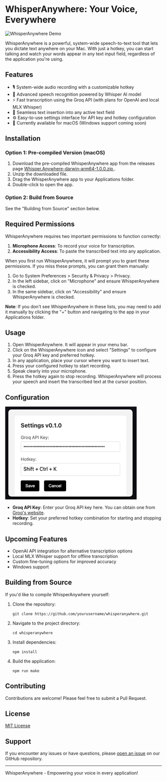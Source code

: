 # WhisperAnywhere: Your Voice, Everywhere

![WhisperAnywhere Demo](assets/whisperanywhere.gif)

WhisperAnywhere is a powerful, system-wide speech-to-text tool that lets you dictate text anywhere on your Mac. With just a hotkey, you can start talking and watch your words appear in any text input field, regardless of the application you're using.

## Features

- 🎙️ System-wide audio recording with a customizable hotkey
- 🧠 Advanced speech recognition powered by Whisper AI model
- ⚡ Fast transcription using the Groq API (with plans for OpenAI and local MLX Whisper)
- 📝 Seamless text insertion into any active text field
- ⚙️ Easy-to-use settings interface for API key and hotkey configuration
- 🍎 Currently available for macOS (Windows support coming soon)

## Installation

### Option 1: Pre-compiled Version (macOS)

1. Download the pre-compiled WhisperAnywhere app from the releases page [Whisper.Anywhere-darwin-arm64-1.0.0.zip
](https://github.com/unclecode/whisperanywhere/releases/download/v1.0.0-pre/Whisper.Anywhere-darwin-arm64-1.0.0.zip).
2. Unzip the downloaded file.
3. Drag the WhisperAnywhere app to your Applications folder.
4. Double-click to open the app.

### Option 2: Build from Source

See the "Building from Source" section below.

## Required Permissions

WhisperAnywhere requires two important permissions to function correctly:

1. **Microphone Access**: To record your voice for transcription.
2. **Accessibility Access**: To paste the transcribed text into any application.

When you first run WhisperAnywhere, it will prompt you to grant these permissions. If you miss these prompts, you can grant them manually:

1. Go to System Preferences > Security & Privacy > Privacy.
2. In the left sidebar, click on "Microphone" and ensure WhisperAnywhere is checked.
3. In the same sidebar, click on "Accessibility" and ensure WhisperAnywhere is checked.

**Note**: If you don't see WhisperAnywhere in these lists, you may need to add it manually by clicking the "+" button and navigating to the app in your Applications folder.

## Usage

1. Open WhisperAnywhere. It will appear in your menu bar.
2. Click on the WhisperAnywhere icon and select "Settings" to configure your Groq API key and preferred hotkey.
3. In any application, place your cursor where you want to insert text.
4. Press your configured hotkey to start recording.
5. Speak clearly into your microphone.
6. Press the hotkey again to stop recording. WhisperAnywhere will process your speech and insert the transcribed text at the cursor position.

## Configuration

![Settings Window](assets/settings-screenshot.png)

- **Groq API Key**: Enter your Groq API key here. You can obtain one from [Groq's website](https://www.groq.com).
- **Hotkey**: Set your preferred hotkey combination for starting and stopping recording.

## Upcoming Features

- OpenAI API integration for alternative transcription options
- Local MLX Whisper support for offline transcription
- Custom fine-tuning options for improved accuracy
- Windows support

## Building from Source

If you'd like to compile WhisperAnywhere yourself:

1. Clone the repository:
   ```
   git clone https://github.com/yourusername/whisperanywhere.git
   ```
2. Navigate to the project directory:
   ```
   cd whisperanywhere
   ```
3. Install dependencies:
   ```
   npm install
   ```
4. Build the application:
   ```
   npm run make
   ```

## Contributing

Contributions are welcome! Please feel free to submit a Pull Request.

## License

[MIT License](LICENSE)

## Support

If you encounter any issues or have questions, please [open an issue](https://github.com/yourusername/whisperanywhere/issues) on our GitHub repository.

---

WhisperAnywhere - Empowering your voice in every application!